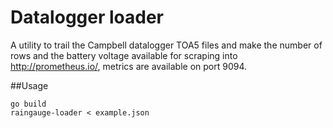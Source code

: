 # Datalogger loader

A utility to trail the Campbell datalogger TOA5 files and make the number of rows and the battery voltage available for scraping into 
http://prometheus.io/, metrics are available on port 9094.

##Usage

    go build
    raingauge-loader < example.json

